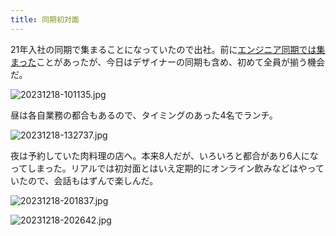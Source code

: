 ```yaml
---
title: 同期初対面
---
```


21年入社の同期で集まることになっていたので出社。前に[エンジニア同期では集まった](/diary/entry/20230621)ことがあったが、今日はデザイナーの同期も含め、初めて全員が揃う機会だ。

![20231218-101135.jpg](https://ceshmina-photos.s3.ap-northeast-1.amazonaws.com/medium/202312/20231218-101135.jpg)

昼は各自業務の都合もあるので、タイミングのあった4名でランチ。

![20231218-132737.jpg](https://ceshmina-photos.s3.ap-northeast-1.amazonaws.com/medium/202312/20231218-132737.jpg)

夜は予約していた肉料理の店へ。本来8人だが、いろいろと都合があり6人になってしまった。リアルでは初対面とはいえ定期的にオンライン飲みなどはやっていたので、会話もはずんで楽しんだ。

![20231218-201837.jpg](https://ceshmina-photos.s3.ap-northeast-1.amazonaws.com/medium/202312/20231218-201837.jpg)

![20231218-202642.jpg](https://ceshmina-photos.s3.ap-northeast-1.amazonaws.com/medium/202312/20231218-202642.jpg)
